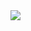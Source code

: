<img src="http://www.newscientist.com/blog/shortsharpscience/uploaded_images/french-aids-posters-709223.jpg">

